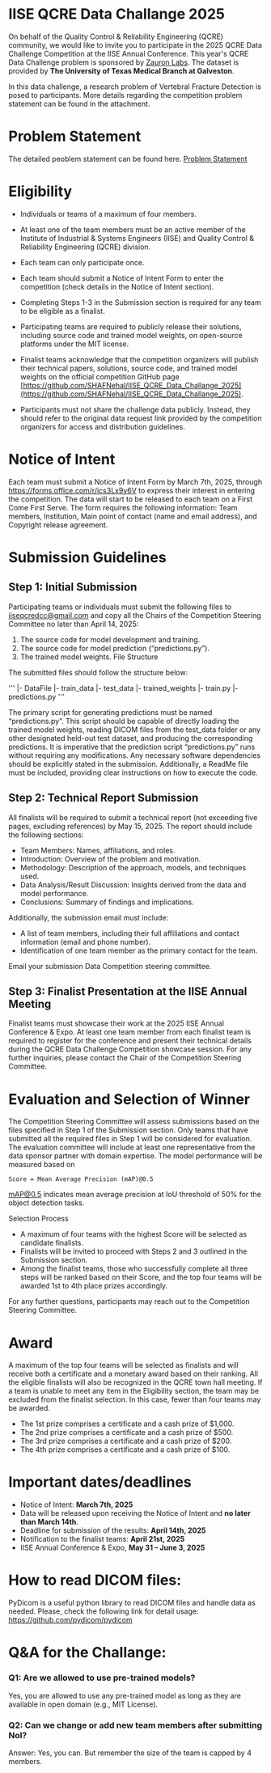# IISE QCRE Data Challange 2025
On behalf of the Quality Control & Reliability Engineering (QCRE) community, we would like to invite you to participate in the 2025 QCRE Data Challenge Competition at the IISE Annual Conference. This year's QCRE Data Challenge problem is sponsored by [Zauron Labs](https://zauronlabs.com/). The dataset is provided by **The University of Texas Medical Branch at Galveston**. 

In this data challenge, a research problem of Vertebral Fracture Detection is posed to participants. More details regarding the competition problem statement can be found in the attachment. 

# Problem Statement
The detailed peoblem statement can be found here. [Problem Statement](https://github.com/SHAFNehal/IISE_QCRE_Data_Challange_2025/blob/main/QCRE_Data_Challenge_Competition_Problem_Statement.pdf)

# Eligibility
- Individuals or teams of a maximum of four members.   

- At least one of the team members must be an active member of the Institute of Industrial & Systems Engineers (IISE) and Quality Control & Reliability Engineering (QCRE) division.

- Each team can only participate once.

- Each team should submit a Notice of Intent Form to enter the competition (check details in the Notice of Intent section).

- Completing Steps 1-3 in the Submission section is required for any team to be eligible as a finalist.

- Participating teams are required to publicly release their solutions, including source code and trained model weights, on open-source platforms under the MIT license.

- Finalist teams acknowledge that the competition organizers will publish their technical papers, solutions, source code, and trained model weights on the official competition GitHub page [https://github.com/SHAFNehal/IISE_QCRE_Data_Challange_2025](https://github.com/SHAFNehal/IISE_QCRE_Data_Challange_2025). 
- Participants must not share the challenge data publicly. Instead, they should refer to the original data request link provided by the competition organizers for access and distribution guidelines. 

# Notice of Intent
Each team must submit a Notice of Intent Form by March 7th, 2025, through https://forms.office.com/r/ics3Lx9y6V to express their interest in entering the competition. The data will start to be released to each team on a First Come First Serve. The form requires the following information: Team members, Institution, Main point of contact (name and email address), and Copyright release agreement.

# Submission Guidelines
## Step 1: Initial Submission
Participating teams or individuals must submit the following files to iiseqcredcc@gmail.com and copy all the Chairs of the Competition Steering Committee no later than April 14, 2025:
1.	The source code for model development and training.
2.	The source code for model prediction (“predictions.py”).
3.	The trained model weights.
File Structure

The submitted files should follow the structure below:

'''
    |- DataFile
        |- train_data
        |- test_data
    |- trained_weights
    |- train.py
    |- predictions.py
'''

The primary script for generating predictions must be named “predictions.py”. This script should be capable of directly loading the trained model weights, reading DICOM files from the test_data folder or any other designated held-out test dataset, and producing the corresponding predictions.
It is imperative that the prediction script “predictions.py” runs without requiring any modifications. Any necessary software dependencies should be explicitly stated in the submission. Additionally, a ReadMe file must be included, providing clear instructions on how to execute the code.

## Step 2: Technical Report Submission
All finalists will be required to submit a technical report (not exceeding five pages, excluding references) by May 15, 2025. The report should include the following sections:
-	Team Members: Names, affiliations, and roles.
-	Introduction: Overview of the problem and motivation.
-	Methodology: Description of the approach, models, and techniques used.
-	Data Analysis/Result Discussion: Insights derived from the data and model performance.
-	Conclusions: Summary of findings and implications.

Additionally, the submission email must include:
-	A list of team members, including their full affiliations and contact information (email and phone number).
-	Identification of one team member as the primary contact for the team.

Email your submission Data Competition steering committee. 

## Step 3: Finalist Presentation at the IISE Annual Meeting
Finalist teams must showcase their work at the 2025 IISE Annual Conference & Expo. At least one team member from each finalist team is required to register for the conference and present their technical details during the QCRE Data Challenge Competition showcase session.
For any further inquiries, please contact the Chair of the Competition Steering Committee.

# Evaluation and Selection of Winner
The Competition Steering Committee will assess submissions based on the files specified in Step 1 of the Submission section. Only teams that have submitted all the required files in Step 1 will be considered for evaluation. The evaluation committee will include at least one representative from the data sponsor partner with domain expertise.
The model performance will be measured based on 

```
Score = Mean Average Precision (mAP)@0.5 
```

mAP@0.5 indicates mean average precision at IoU threshold of 50% for the object detection tasks.

Selection Process
- A maximum of four teams with the highest Score will be selected as candidate finalists.
- Finalists will be invited to proceed with Steps 2 and 3 outlined in the Submission section.
- Among the finalist teams, those who successfully complete all three steps will be ranked based on their Score, and the top four teams will be awarded 1st to 4th place prizes accordingly.

For any further questions, participants may reach out to the Competition Steering Committee.

# Award
A maximum of the top four teams will be selected as finalists and will receive both a certificate and a monetary award based on their ranking. All the eligible finalists will also be recognized in the QCRE town hall meeting. If a team is unable to meet any item in the Eligibility section, the team may be excluded from the finalist selection. In this case, fewer than four teams may be awarded. 
- The 1st prize comprises a certificate and a cash prize of $1,000. 
- The 2nd prize comprises a certificate and a cash prize of $500. 
- The 3rd prize comprises a certificate and a cash prize of $200. 
- The 4th prize comprises a certificate and a cash prize of $100. 

# Important dates/deadlines
- Notice of Intent: **March 7th, 2025**
- Data will be released upon receiving the Notice of Intent and **no later than March 14th**.
- Deadline for submission of the results: **April 14th, 2025**
- Notification to the finalist teams: **April 21st, 2025**
- IISE Annual Conference & Expo, **May 31 – June 3, 2025**

# How to read DICOM files:
PyDicom is a useful python library to read DICOM files and handle data as needed. Please, check the following link for detail usage: https://github.com/pydicom/pydicom


# Q&A for the Challange:
### Q1: Are we allowed to use pre-trained models?
Yes, you are allowed to use any pre-trained model as long as they are available in open domain (e.g., MIT License). 

### Q2: Can we change or add new team members after submitting NoI?
Answer: Yes, you can. But remember the size of the team is capped by 4 members.
